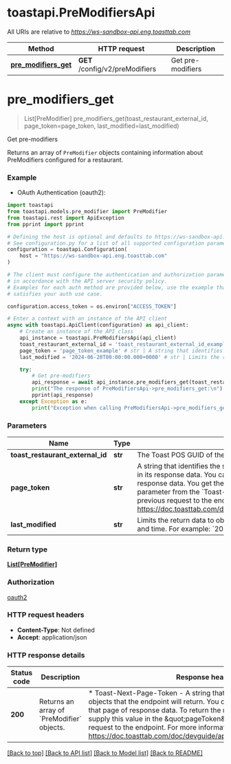 # toastapi.PreModifiersApi

All URIs are relative to *https://ws-sandbox-api.eng.toasttab.com*

Method | HTTP request | Description
------------- | ------------- | -------------
[**pre_modifiers_get**](PreModifiersApi.md#pre_modifiers_get) | **GET** /config/v2/preModifiers | Get pre-modifiers


# **pre_modifiers_get**
> List[PreModifier] pre_modifiers_get(toast_restaurant_external_id, page_token=page_token, last_modified=last_modified)

Get pre-modifiers

Returns an array of `PreModifier` objects containing information about PreModifiers configured for a restaurant.

### Example

* OAuth Authentication (oauth2):

```python
import toastapi
from toastapi.models.pre_modifier import PreModifier
from toastapi.rest import ApiException
from pprint import pprint

# Defining the host is optional and defaults to https://ws-sandbox-api.eng.toasttab.com
# See configuration.py for a list of all supported configuration parameters.
configuration = toastapi.Configuration(
    host = "https://ws-sandbox-api.eng.toasttab.com"
)

# The client must configure the authentication and authorization parameters
# in accordance with the API server security policy.
# Examples for each auth method are provided below, use the example that
# satisfies your auth use case.

configuration.access_token = os.environ["ACCESS_TOKEN"]

# Enter a context with an instance of the API client
async with toastapi.ApiClient(configuration) as api_client:
    # Create an instance of the API class
    api_instance = toastapi.PreModifiersApi(api_client)
    toast_restaurant_external_id = 'toast_restaurant_external_id_example' # str | The Toast POS GUID of the restaurant that the configuration applies to.
    page_token = 'page_token_example' # str | A string that identifies the set of data objects that the endpoint will return in its response data. You can use this parameter to retrieve one page of response data. You get the value that you supply in the `pageToken` parameter from the `Toast-Next-Page-Token` header field value of a previous request to the endpoint. For more information, see https://doc.toasttab.com/doc/devguide/apiResponseDataPagination.html. (optional)
    last_modified = '2024-06-20T00:00:00.000+0000' # str | Limits the return data to objects created or modified after a specific date and time. For example: `2024-06-20T00:00:00.000+0000`. (optional)

    try:
        # Get pre-modifiers
        api_response = await api_instance.pre_modifiers_get(toast_restaurant_external_id, page_token=page_token, last_modified=last_modified)
        print("The response of PreModifiersApi->pre_modifiers_get:\n")
        pprint(api_response)
    except Exception as e:
        print("Exception when calling PreModifiersApi->pre_modifiers_get: %s\n" % e)
```



### Parameters


Name | Type | Description  | Notes
------------- | ------------- | ------------- | -------------
 **toast_restaurant_external_id** | **str**| The Toast POS GUID of the restaurant that the configuration applies to. | 
 **page_token** | **str**| A string that identifies the set of data objects that the endpoint will return in its response data. You can use this parameter to retrieve one page of response data. You get the value that you supply in the &#x60;pageToken&#x60; parameter from the &#x60;Toast-Next-Page-Token&#x60; header field value of a previous request to the endpoint. For more information, see https://doc.toasttab.com/doc/devguide/apiResponseDataPagination.html. | [optional] 
 **last_modified** | **str**| Limits the return data to objects created or modified after a specific date and time. For example: &#x60;2024-06-20T00:00:00.000+0000&#x60;. | [optional] 

### Return type

[**List[PreModifier]**](PreModifier.md)

### Authorization

[oauth2](../README.md#oauth2)

### HTTP request headers

 - **Content-Type**: Not defined
 - **Accept**: application/json

### HTTP response details

| Status code | Description | Response headers |
|-------------|-------------|------------------|
**200** | Returns an array of &#x60;PreModifier&#x60; objects. |  * Toast-Next-Page-Token - A string that identifies the following set of objects that the endpoint will return. You can use this value to retrieve that page of response data. To return the next page of objects you supply this value in the \&quot;pageToken\&quot; parameter of the next request to the endpoint. For more information, see https://doc.toasttab.com/doc/devguide/apiResponseDataPagination.html. <br>  |

[[Back to top]](#) [[Back to API list]](../README.md#documentation-for-api-endpoints) [[Back to Model list]](../README.md#documentation-for-models) [[Back to README]](../README.md)

